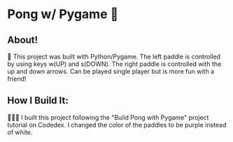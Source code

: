 # Pong w/ Pygame 🏓
## About!
👾 This project was built with Python/Pygame. The left paddle is controlled by using keys w(UP) and s(DOWN).  The right paddle is controlled with the up and down arrows.  Can be played single player but is more fun with a friend!

## How I Build It:
👩🏻‍💻 I built this project following the "Build Pong with Pygame" project tutorial on Codedex. I changed the color of the paddles to be purple instead of white.
